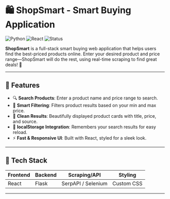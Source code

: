 # 🛍️ ShopSmart - Smart Buying Application

![Python](https://img.shields.io/badge/Backend-Python-blue?logo=python)
![React](https://img.shields.io/badge/Frontend-React-blue?logo=react)
![Status](https://img.shields.io/badge/Status-Active-brightgreen)


**ShopSmart** is a full-stack smart buying web application that helps users find the best-priced products online. Enter your desired product and price range—ShopSmart will do the rest, using real-time scraping to find great deals! 🎯

---

## 🚀 Features

- 🔍 **Search Products**: Enter a product name and price range to search.
- 🧠 **Smart Filtering**: Filters product results based on your min and max price.
- 🧾 **Clean Results**: Beautifully displayed product cards with title, price, and source.
- 💾 **localStorage Integration**: Remembers your search results for easy reload.
- ⚡ **Fast & Responsive UI**: Built with React, styled for a sleek look.

---

## 🧱 Tech Stack

| Frontend | Backend | Scraping/API | Styling |
|----------|---------|---------------|---------|
| React    | Flask   | SerpAPI / Selenium | Custom CSS |

---
